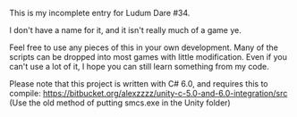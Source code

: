 This is my incomplete entry for Ludum Dare #34.

I don't have a name for it, and it isn't really much of a game ye.

Feel free to use any pieces of this in your own development.
Many of the scripts can be dropped into most games with little modification.
Even if you can't use a lot of it, I hope you can still learn something from my code.

Please note that this project is written with C# 6.0, and requires this to compile:
https://bitbucket.org/alexzzzz/unity-c-5.0-and-6.0-integration/src
(Use the old method of putting smcs.exe in the Unity folder)
